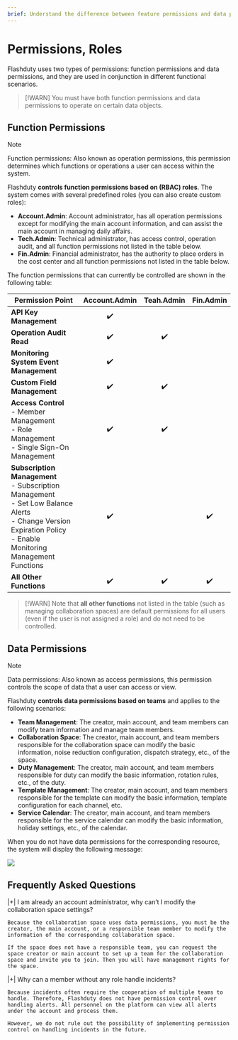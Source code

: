 ```yaml
---
brief: Understand the difference between feature permissions and data permissions
---
```


# Permissions, Roles

Flashduty uses two types of permissions: function permissions and data permissions, and they are used in conjunction in different functional scenarios.

> [!WARN]
> You must have both function permissions and data permissions to operate on certain data objects.

## Function Permissions
> [!NOTE]
> Function permissions: Also known as operation permissions, this permission determines which functions or operations a user can access within the system.

Flashduty **controls function permissions based on (RBAC) roles**. The system comes with several predefined roles (you can also create custom roles):

- **Account.Admin**: Account administrator, has all operation permissions except for modifying the main account information, and can assist the main account in managing daily affairs.
- **Tech.Admin**: Technical administrator, has access control, operation audit, and all function permissions not listed in the table below.
- **Fin.Admin**: Financial administrator, has the authority to place orders in the cost center and all function permissions not listed in the table below.

The function permissions that can currently be controlled are shown in the following table:

| Permission Point | Account.Admin | Teah.Admin | Fin.Admin |
| ------------ | :--------: | :--------:  | :--------: |
| **API Key Management**    | ✔️       |            |            |
| **Operation Audit Read**     | ✔️ | ✔️ |  |
| **Monitoring System Event Management**    | ✔️ |  |  |
| **Custom Field Management**    | ✔️ | ✔️ |  |
| **Access Control** <br> - Member Management<br> - Role Management<br> - Single Sign-On Management     | ✔️ | ✔️ |  |
| **Subscription Management** <br> - Subscription Management<br> - Set Low Balance Alerts<br> - Change Version Expiration Policy<br> - Enable Monitoring Management Functions    | ✔️ |  | ✔️ |
| **All Other Functions** | ✔️ | ✔️ | ✔️ |

> [!WARN]
> Note that **all other functions** not listed in the table (such as managing collaboration spaces) are default permissions for all users (even if the user is not assigned a role) and do not need to be controlled.

## Data Permissions
> [!NOTE]
> Data permissions: Also known as access permissions, this permission controls the scope of data that a user can access or view.

Flashduty **controls data permissions based on teams** and applies to the following scenarios:

- **Team Management**: The creator, main account, and team members can modify team information and manage team members.
- **Collaboration Space**: The creator, main account, and team members responsible for the collaboration space can modify the basic information, noise reduction configuration, dispatch strategy, etc., of the space.
- **Duty Management**: The creator, main account, and team members responsible for duty can modify the basic information, rotation rules, etc., of the duty.
- **Template Management**: The creator, main account, and team members responsible for the template can modify the basic information, template configuration for each channel, etc.
- **Service Calendar**: The creator, main account, and team members responsible for the service calendar can modify the basic information, holiday settings, etc., of the calendar.

When you do not have data permissions for the corresponding resource, the system will display the following message:

![](https://fc.3ti.site/zh/flashduty/feature/permission/1.avif)

## Frequently Asked Questions

|+| I am already an account administrator, why can’t I modify the collaboration space settings?

    Because the collaboration space uses data permissions, you must be the creator, the main account, or a responsible team member to modify the information of the corresponding collaboration space.

    If the space does not have a responsible team, you can request the space creator or main account to set up a team for the collaboration space and invite you to join. Then you will have management rights for the space.

|+| Why can a member without any role handle incidents?

    Because incidents often require the cooperation of multiple teams to handle. Therefore, Flashduty does not have permission control over handling alerts. All personnel on the platform can view all alerts under the account and process them.

    However, we do not rule out the possibility of implementing permission control on handling incidents in the future.